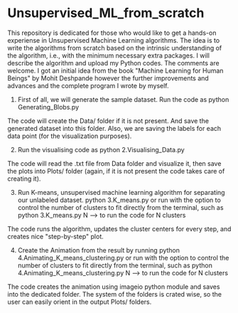 # Unsupervised_ML_from_scratch
This repository is dedicated for those who would like to get a hands-on experiense in Unsupervised Machine Learning algorithms. The idea is to write the algorithms from scratch based on the intrinsic understanding of the algorithm, i.e., with the minimum necessary extra packages. I will describe the algorithm and upload my Python codes. The comments are welcome. I got an initial idea from the book "Machine Learning for Human Beings" by Mohit Deshpande however the further improvements and advances and the complete program I wrote by myself.


1) First of all, we will generate the sample dataset. Run the code as 
python Generating_Blobs.py

The code will create the Data/ folder if it is not present. And save the generated dataset into this folder. Also, we are saving the labels for each data point (for the visualization purposes).

2) Run the visualising code as
python 2.Visualising_Data.py

The code will read the .txt file from Data folder and visualize it, then save the plots into Plots/ folder (again, if it is not present the code takes care of creating it).

3) Run K-means, unsupervised machine learning algorithm for separating our unlabeled dataset. 
python 3.K_means.py
or run with the option to control the number of clusters to fit directly from the terminal, such as
python 3.K_means.py N 
--> to run the code for N clusters

The code runs the algorithm, updates the cluster centers for every step, and creates nice "step-by-step" plot.

4) Create the Animation from the result by running
python 4.Animating_K_means_clustering.py
or run with the option to control the number of clusters to fit directly from the terminal, such as
python 4.Animating_K_means_clustering.py N 
--> to run the code for N clusters

The code creates the animation using imageio python module and saves into the dedicated folder. The system of the folders is crated wise, so the user can easily orient in the output Plots/ folders.


